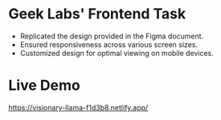 ﻿# Geek Labs' Frontend Task
- Replicated the design provided in the Figma document.
- Ensured responsiveness across various screen sizes.
- Customized design for optimal viewing on mobile devices.

# Live Demo
https://visionary-llama-f1d3b8.netlify.app/

